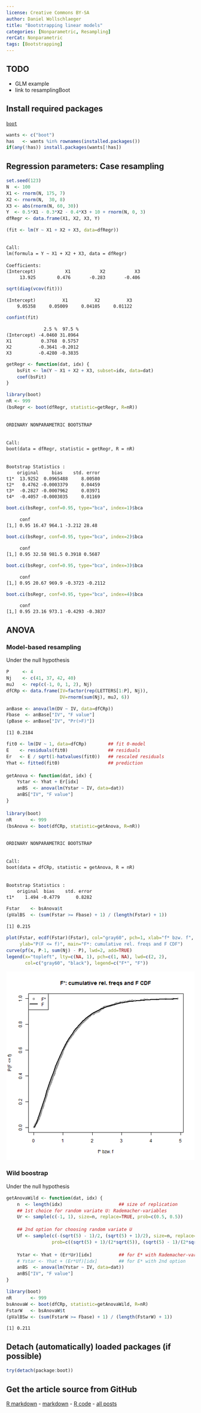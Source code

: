 ```yaml
---
license: Creative Commons BY-SA
author: Daniel Wollschlaeger
title: "Bootstrapping linear models"
categories: [Nonparametric, Resampling]
rerCat: Nonparametric
tags: [Bootstrapping]
---
```





TODO
-------------------------

 - GLM example
 - link to resamplingBoot

Install required packages
-------------------------

[`boot`](http://cran.r-project.org/package=boot)


```r
wants <- c("boot")
has   <- wants %in% rownames(installed.packages())
if(any(!has)) install.packages(wants[!has])
```


Regression parameters: Case resampling
-------------------------


```r
set.seed(123)
N  <- 100
X1 <- rnorm(N, 175, 7)
X2 <- rnorm(N,  30, 8)
X3 <- abs(rnorm(N, 60, 30))
Y  <- 0.5*X1 - 0.3*X2 - 0.4*X3 + 10 + rnorm(N, 0, 3)
dfRegr <- data.frame(X1, X2, X3, Y)
```



```r
(fit <- lm(Y ~ X1 + X2 + X3, data=dfRegr))
```

```

Call:
lm(formula = Y ~ X1 + X2 + X3, data = dfRegr)

Coefficients:
(Intercept)           X1           X2           X3  
     13.925        0.476       -0.283       -0.406  
```

```r
sqrt(diag(vcov(fit)))
```

```
(Intercept)          X1          X2          X3 
    9.05358     0.05009     0.04105     0.01122 
```

```r
confint(fit)
```

```
              2.5 %  97.5 %
(Intercept) -4.0460 31.8964
X1           0.3768  0.5757
X2          -0.3641 -0.2012
X3          -0.4280 -0.3835
```



```r
getRegr <- function(dat, idx) {
    bsFit <- lm(Y ~ X1 + X2 + X3, subset=idx, data=dat)
    coef(bsFit)
}
```



```r
library(boot)
nR <- 999
(bsRegr <- boot(dfRegr, statistic=getRegr, R=nR))
```

```

ORDINARY NONPARAMETRIC BOOTSTRAP


Call:
boot(data = dfRegr, statistic = getRegr, R = nR)


Bootstrap Statistics :
    original     bias    std. error
t1*  13.9252  0.0965488     8.00580
t2*   0.4762 -0.0003379     0.04459
t3*  -0.2827 -0.0007962     0.03971
t4*  -0.4057 -0.0003035     0.01169
```



```r
boot.ci(bsRegr, conf=0.95, type="bca", index=1)$bca
```

```
     conf                         
[1,] 0.95 16.47 964.1 -3.212 28.48
```

```r
boot.ci(bsRegr, conf=0.95, type="bca", index=2)$bca
```

```
     conf                          
[1,] 0.95 32.58 981.5 0.3918 0.5687
```

```r
boot.ci(bsRegr, conf=0.95, type="bca", index=3)$bca
```

```
     conf                            
[1,] 0.95 20.67 969.9 -0.3723 -0.2112
```

```r
boot.ci(bsRegr, conf=0.95, type="bca", index=4)$bca
```

```
     conf                            
[1,] 0.95 23.16 973.1 -0.4293 -0.3837
```


ANOVA
-------------------------

### Model-based resampling

Under the null hypothesis


```r
P     <- 4
Nj    <- c(41, 37, 42, 40)
muJ   <- rep(c(-1, 0, 1, 2), Nj)
dfCRp <- data.frame(IV=factor(rep(LETTERS[1:P], Nj)),
                    DV=rnorm(sum(Nj), muJ, 6))
```



```r
anBase <- anova(lm(DV ~ IV, data=dfCRp))
Fbase  <- anBase["IV", "F value"]
(pBase <- anBase["IV", "Pr(>F)"])
```

```
[1] 0.2184
```



```r
fit0 <- lm(DV ~ 1, data=dfCRp)        ## fit 0-model
E    <- residuals(fit0)               ## residuals
Er   <- E / sqrt(1-hatvalues(fit0))   ## rescaled residuals
Yhat <- fitted(fit0)                  ## prediction

getAnova <- function(dat, idx) {
    Ystar <- Yhat + Er[idx]
    anBS  <- anova(lm(Ystar ~ IV, data=dat))
    anBS["IV", "F value"]
}

library(boot)
nR       <- 999
(bsAnova <- boot(dfCRp, statistic=getAnova, R=nR))
```

```

ORDINARY NONPARAMETRIC BOOTSTRAP


Call:
boot(data = dfCRp, statistic = getAnova, R = nR)


Bootstrap Statistics :
    original  bias    std. error
t1*    1.494 -0.4779      0.8282
```

```r
Fstar    <- bsAnova$t
(pValBS  <- (sum(Fstar >= Fbase) + 1) / (length(Fstar) + 1))
```

```
[1] 0.215
```



```r
plot(Fstar, ecdf(Fstar)(Fstar), col="gray60", pch=1, xlab="f* bzw. f",
     ylab="P(F <= f)", main="F*: cumulative rel. freqs and F CDF")
curve(pf(x, P-1, sum(Nj) - P), lwd=2, add=TRUE)
legend(x="topleft", lty=c(NA, 1), pch=c(1, NA), lwd=c(2, 2),
       col=c("gray60", "black"), legend=c("F*", "F"))
```

![plot of chunk rerResamplingBootALM01](content/assets/figure/rerResamplingBootALM01.png) 


### Wild boostrap

Under the null hypothesis


```r
getAnovaWild <- function(dat, idx) {
    n  <- length(idx)                     ## size of replication
    ## 1st choice for random variate U: Rademacher-variables
    Ur <- sample(c(-1, 1), size=n, replace=TRUE, prob=c(0.5, 0.5))

    ## 2nd option for choosing random variate U
    Uf <- sample(c(-(sqrt(5) - 1)/2, (sqrt(5) + 1)/2), size=n, replace=TRUE,
                 prob=c((sqrt(5) + 1)/(2*sqrt(5)), (sqrt(5) - 1)/(2*sqrt(5))))

    Ystar <- Yhat + (Er*Ur)[idx]          ## for E* with Rademacher-variables
    # Ystar <- Yhat + (Er*Uf)[idx]        ## for E* with 2nd option
    anBS  <- anova(lm(Ystar ~ IV, data=dat))
    anBS["IV", "F value"]
}
```



```r
library(boot)
nR       <- 999
bsAnovaW <- boot(dfCRp, statistic=getAnovaWild, R=nR)
FstarW   <- bsAnovaW$t
(pValBSw <- (sum(FstarW >= Fbase) + 1) / (length(FstarW) + 1))
```

```
[1] 0.211
```


Detach (automatically) loaded packages (if possible)
-------------------------


```r
try(detach(package:boot))
```


Get the article source from GitHub
----------------------------------------------

[R markdown](https://github.com/dwoll/RExRepos/raw/master/Rmd/resamplingBootALM.Rmd) - [markdown](https://github.com/dwoll/RExRepos/raw/master/md/resamplingBootALM.md) - [R code](https://github.com/dwoll/RExRepos/raw/master/R/resamplingBootALM.R) - [all posts](https://github.com/dwoll/RExRepos/)
